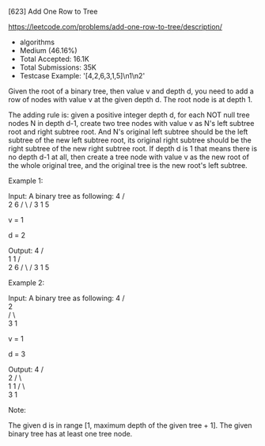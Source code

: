 [623] Add One Row to Tree  

https://leetcode.com/problems/add-one-row-to-tree/description/

* algorithms
* Medium (46.16%)
* Total Accepted:    16.1K
* Total Submissions: 35K
* Testcase Example:  '[4,2,6,3,1,5]\n1\n2'

Given the root of a binary tree, then value v and depth d, you need to add a row of nodes with value v at the given depth d. The root node is at depth 1. 

The adding rule is: given a positive integer depth d, for each NOT null tree nodes N in depth d-1, create two tree nodes with value v as N's left subtree root and right subtree root. And N's original left subtree should be the left subtree of the new left subtree root, its original right subtree should be the right subtree of the new right subtree root. If depth d is 1 that means there is no depth d-1 at all, then create a tree node with value v as the new root of the whole original tree, and the original tree is the new root's left subtree.

Example 1:

Input: 
A binary tree as following:
       4
     /   \
    2     6
   / \   / 
  3   1 5   

v = 1

d = 2

Output: 
       4
      / \
     1   1
    /     \
   2       6
  / \     / 
 3   1   5   





Example 2:

Input: 
A binary tree as following:
      4
     /   
    2    
   / \   
  3   1    

v = 1

d = 3

Output: 
      4
     /   
    2
   / \    
  1   1
 /     \  
3       1



Note:

The given d is in range [1, maximum depth of the given tree + 1].
The given binary tree has at least one tree node.


